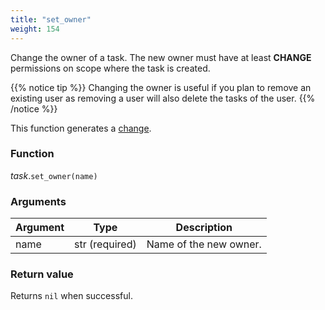 ```yaml
---
title: "set_owner"
weight: 154
---
```


Change the owner of a task. The new owner must have at least **CHANGE** permissions on scope where the task is created.

{{% notice tip %}}
Changing the owner is useful if you plan to remove an existing user as removing a user will also delete the tasks of the user.
{{% /notice %}}

This function generates a [change](../../../overview/changes).

### Function

*task*.`set_owner(name)`

### Arguments

Argument | Type | Description
-------- | ---- | -----------
name | str (required) | Name of the new owner.

### Return value

Returns `nil` when successful.
